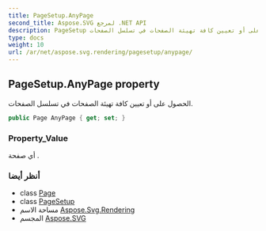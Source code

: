 ```yaml
---
title: PageSetup.AnyPage
second_title: Aspose.SVG لمرجع .NET API
description: PageSetup ملكية. الحصول على أو تعيين كافة تهيئة الصفحات في تسلسل الصفحات.
type: docs
weight: 10
url: /ar/net/aspose.svg.rendering/pagesetup/anypage/
---
```

## PageSetup.AnyPage property

الحصول على أو تعيين كافة تهيئة الصفحات في تسلسل الصفحات.

```csharp
public Page AnyPage { get; set; }
```

### Property_Value

أي صفحة .

### أنظر أيضا

* class [Page](../../../aspose.svg.drawing/page/)
* class [PageSetup](../)
* مساحة الاسم [Aspose.Svg.Rendering](../../pagesetup/)
* المجسم [Aspose.SVG](../../../)


